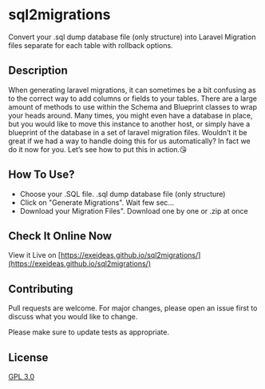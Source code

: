 # sql2migrations
Convert your .sql dump database file (only structure) into Laravel Migration files separate for each table with rollback options.

## Description

When generating laravel migrations, it can sometimes be a bit confusing as to the correct way to add columns or fields to your tables. There are a large amount of methods to use within the Schema and Blueprint classes to wrap your heads around. Many times, you might even have a database in place, but you would like to move this instance to another host, or simply have a blueprint of the database in a set of laravel migration files. Wouldn’t it be great if we had a way to handle doing this for us automatically? In fact we do it now for you. Let’s see how to put this in action.😘

## How To Use?

- Choose your .SQL file.
.sql dump database file (only structure)
- Click on "Generate Migrations".
Wait few sec...
- Download your Migration Files".
Download one by one or .zip at once

## Check It Online Now

View it Live on [https://exeideas.github.io/sql2migrations/](https://exeideas.github.io/sql2migrations/)

## Contributing
Pull requests are welcome. For major changes, please open an issue first to discuss what you would like to change.

Please make sure to update tests as appropriate.

## License
[GPL 3.0](https://choosealicense.com/licenses/gpl-3.0/)
